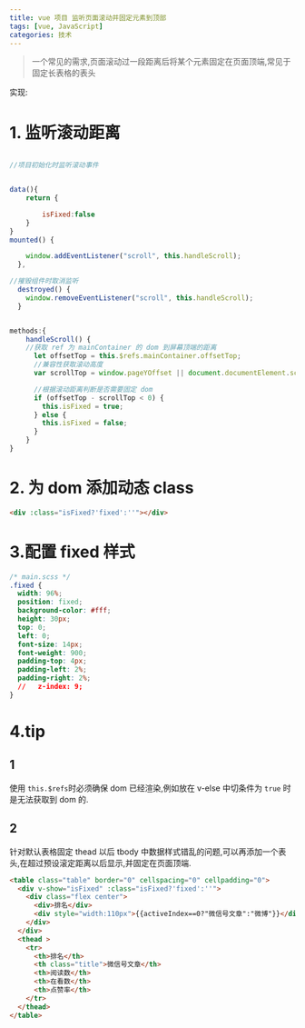```yaml
---
title: vue 项目 监听页面滚动并固定元素到顶部
tags: [vue, JavaScript]
categories: 技术
---
```


> 一个常见的需求,页面滚动过一段距离后将某个元素固定在页面顶端,常见于固定长表格的表头

实现:

# 1. 监听滚动距离

```js

//项目初始化时监听滚动事件


data(){
    return {

        isFixed:false
    }
}
mounted() {

    window.addEventListener("scroll", this.handleScroll);
  },

//摧毁组件时取消监听
  destroyed() {
    window.removeEventListener("scroll", this.handleScroll);
  }


methods:{
    handleScroll() {
    //获取 ref 为 mainContainer 的 dom 到屏幕顶端的距离
      let offsetTop = this.$refs.mainContainer.offsetTop;
      //兼容性获取滚动高度
      var scrollTop = window.pageYOffset || document.documentElement.scrollTop || document.body.scrollTop;

      //根据滚动距离判断是否需要固定 dom
      if (offsetTop - scrollTop < 0) {
        this.isFixed = true;
      } else {
        this.isFixed = false;
      }
    }
}
```

# 2. 为 dom 添加动态 class

```html
<div :class="isFixed?'fixed':''"></div>
```

# 3.配置 fixed 样式

```css
/* main.scss */
.fixed {
  width: 96%;
  position: fixed;
  background-color: #fff;
  height: 30px;
  top: 0;
  left: 0;
  font-size: 14px;
  font-weight: 900;
  padding-top: 4px;
  padding-left: 2%;
  padding-right: 2%;
  //   z-index: 9;
}
```

# 4.tip

## 1
使用 `this.$refs`时必须确保 dom 已经渲染,例如放在 v-else
中切条件为 `true` 时是无法获取到 dom 的.

## 2

针对默认表格固定 thead 以后 tbody 中数据样式错乱的问题,可以再添加一个表头,在超过预设滚定距离以后显示,并固定在页面顶端.

```html
<table class="table" border="0" cellspacing="0" cellpadding="0">
  <div v-show="isFixed" :class="isFixed?'fixed':''">
    <div class="flex center">
      <div>排名</div>
      <div style="width:110px">{{activeIndex==0?"微信号文章":"微博"}}</div>
    </div>
  </div>
  <thead >
    <tr>
      <th>排名</th>
      <th class="title">微信号文章</th>
      <th>阅读数</th>
      <th>在看数</th>
      <th>点赞率</th>
    </tr>
  </thead>
</table>
```
